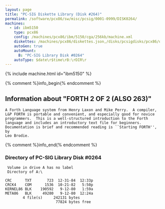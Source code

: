 ```yaml
---
layout: page
title: "PC-SIG Diskette Library (Disk #264)"
permalink: /software/pcx86/sw/misc/pcsig/0001-0999/DISK0264/
machines:
  - id: ibm5150
    type: pcx86
    config: /machines/pcx86/ibm/5150/cga/256kb/machine.xml
    diskettes: /machines/pcx86/diskettes.json,/disks/pcsigdisks/pcx86/diskettes.json
    autoGen: true
    autoMount:
      B: "PC-SIG Library Disk #0264"
    autoType: $date\r$time\rB:\rDIR\r
---
```


{% include machine.html id="ibm5150" %}

{% comment %}info_begin{% endcomment %}

## Information about "FORTH 2 OF 2 (ALSO 263)"

    A Forth Language system from Henry Laxon and Mike Perry.  A compiler,
    L&P FORTH is portable and convenient, and especially good for novice
    programmers.  This is a well-structured introduction to the Forth
    language and includes an introductory text file for beginners.
    Documentation is brief and recommended reading is ``Starting FORTH'', by
    Leo Brodie.
{% comment %}info_end{% endcomment %}


### Directory of PC-SIG Library Disk #0264

     Volume in drive A has no label
     Directory of A:\

    CRC      TXT       723  12-31-84  12:33p
    CRCK4    COM      1536  10-21-82   5:50p
    KERNEL86 BLK    190592   9-12-80   1:59a
    META86   BLK     49280   9-12-80  12:24a
            4 file(s)     242131 bytes
                           77824 bytes free
